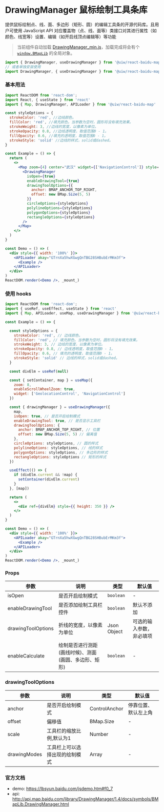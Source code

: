 DrawingManager 鼠标绘制工具条库
===

提供鼠标绘制点、线、面、多边形（矩形、圆）的编辑工具条的开源代码库。且用户可使用 JavaScript API 对应覆盖物（点、线、面等）类接口对其进行属性（如颜色、线宽等）设置、编辑（如开启线顶点编辑等）等功能

> 当前组件自动加载 [DrawingManager_min.js](http://api.map.baidu.com/library/DrawingManager/1.4/src/DrawingManager_min.js)，加载完成将会有个 [`window.BMapLib`](http://api.map.baidu.com/library/DrawingManager/1.4/docs/symbols/BMapLib.DrawingManager.html) 的全局对象。

```jsx
import { DrawingManager, useDrawingManager } from '@uiw/react-baidu-map';
// 或者单独安装使用
import DrawingManager, { useDrawingManager } from '@uiw/react-baidu-map-drawing-manager';
```

### 基本用法

<!--rehype:bgWhite=true&codeSandbox=true&codePen=true-->

```jsx
import ReactDOM from 'react-dom';
import React, { useState } from 'react'
import { Map, DrawingManager, APILoader } from '@uiw/react-baidu-map'

const styleOptions = {
  strokeColor: 'red', //边线颜色。
  fillColor: 'red', //填充颜色。当参数为空时，圆形将没有填充效果。
  strokeWeight: 3, //边线的宽度，以像素为单位。
  strokeOpacity: 0.8, //边线透明度，取值范围0 - 1。
  fillOpacity: 0.6, //填充的透明度，取值范围0 - 1。
  strokeStyle: 'solid' //边线的样式，solid或dashed。
}

const Example = () => {
  return (
    <>
      <Map zoom={4} center="武汉" widget={['NavigationControl']} style={{ height: 350 }}>
        <DrawingManager
          isOpen={true}
          enableDrawingTool={true}
          drawingToolOptions={{
            anchor: BMAP_ANCHOR_TOP_RIGHT,
            offset: new BMap.Size(5, 5)
          }}
          circleOptions={styleOptions}
          polylineOptions={styleOptions}
          polygonOptions={styleOptions}
          rectangleOptions={styleOptions}
        />
      </Map>
    </>
  )
}

const Demo = () => (
  <div style={{ width: '100%' }}>
    <APILoader akay="GTrnXa5hwXGwgQnTBG28SHBubErMKm3f">
      <Example />
    </APILoader>
  </div>
)
ReactDOM.render(<Demo />, _mount_)
```


### 使用 hooks

<!--rehype:bgWhite=true&codeSandbox=true&codePen=true-->

```jsx
import ReactDOM from 'react-dom';
import { useRef, useEffect, useState } from 'react'
import { Map, APILoader, useMap, useDrawingManager } from '@uiw/react-baidu-map'

const Example = () => {

  const styleOptions = {
    strokeColor: 'red', // 边线颜色。
    fillColor: 'red', // 填充颜色。当参数为空时，圆形将没有填充效果。
    strokeWeight: 3, // 边线的宽度，以像素为单位。
    strokeOpacity: 0.8, // 边线透明度，取值范围0 - 1。
    fillOpacity: 0.6, // 填充的透明度，取值范围0 - 1。
    strokeStyle: 'solid' // 边线的样式，solid或dashed。
  }

  const divElm = useRef(null)

  const { setContainer, map } = useMap({
    zoom: 8,
    enableScrollWheelZoom: true,
    widget: ['GeolocationControl', 'NavigationControl']
  })

  const { drawingManager } = useDrawingManager({
    map,
    isOpen: true, // 是否开启绘制模式
    enableDrawingTool: true, // 是否显示工具栏
    drawingToolOptions: {
      anchor: BMAP_ANCHOR_TOP_RIGHT, // 位置
      offset: new BMap.Size(5, 5) // 偏离值
    },
    circleOptions: styleOptions, // 圆的样式
    polylineOptions: styleOptions, // 线的样式
    polygonOptions: styleOptions, // 多边形的样式
    rectangleOptions: styleOptions // 矩形的样式
  })

  useEffect(() => {
    if (divElm.current && !map) {
      setContainer(divElm.current)
    }
  }, [map])

  return (
    <>
      <div ref={divElm} style={{ height: 350 }} />
    </>
  )
}

const Demo = () => (
  <div style={{ width: '100%' }}>
    <APILoader akay="GTrnXa5hwXGwgQnTBG28SHBubErMKm3f">
      <Example />
    </APILoader>
  </div>
)
ReactDOM.render(<Demo />, _mount_)
```


### Props

| 参数 | 说明 | 类型 | 默认值 |
| ----- | ----- | ----- | ----- |
| isOpen | 是否开启绘制模式 | `boolean` | - |
| enableDrawingTool |  是否添加绘制工具栏控件 | `boolean` | 默认不添加 |
| drawingToolOptions |  折线的宽度，以像素为单位 | Json Object | 可选的输入参数，非必填项 |
| enableCalculate |  绘制是否进行测距(画线时候)、测面(画圆、多边形、矩形) | `boolean` | - |

### drawingToolOptions

| 参数 | 说明 | 类型 | 默认值 |
| ----- | ----- | ----- | ----- |
| anchor | 是否开启绘制模式 | ControlAnchor | 停靠位置、默认左上角 |
| offset | 偏移值 | BMap.Size | - |
| scale | 工具栏的缩放比例,默认为1 | Number | - |
| drawingModes | 工具栏上可以选择出现的绘制模式 | Array | - |

### 官方文档

- demo: https://lbsyun.baidu.com/jsdemo.htm#f0_7
- api: http://api.map.baidu.com/library/DrawingManager/1.4/docs/symbols/BMapLib.DrawingManager.html

